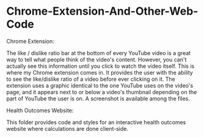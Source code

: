 # Chrome-Extension-And-Other-Web-Code
Chrome Extension:  

The like / dislike ratio bar at the bottom of every YouTube video is a great way to tell what people think of the video's content.  However, you can't actually see this information until you click to watch the video itself.  This is where my Chrome extension comes in.  It provides the user with the ability to see the like/dislike ratio of a video before ever clicking on it.  The extension uses a graphic identical to the one YouTube uses on the video's page, and it appears next to or below a video's thumbnail depending on the part of YouTube the user is on.  A screenshot is available among the files.

Health Outcomes Website:

This folder provides code and styles for an interactive health outcomes website where calculations are done client-side.
